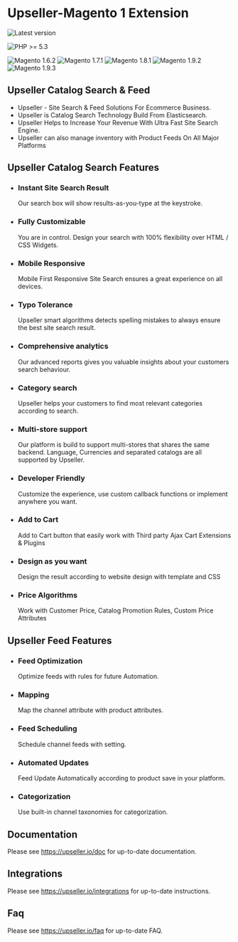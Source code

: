 # Upseller-Magento 1 Extension

![Latest version](https://img.shields.io/badge/latest-1.0.0-green.svg)

![PHP >= 5.3](https://img.shields.io/badge/php-%3E=5.3-green.svg)

![Magento 1.6.2](https://img.shields.io/badge/magento-1.6.2-blue.svg)
![Magento 1.7.1](https://img.shields.io/badge/magento-1.7.1-blue.svg)
![Magento 1.8.1](https://img.shields.io/badge/magento-1.8.1-blue.svg)
![Magento 1.9.2](https://img.shields.io/badge/magento-1.9.2-blue.svg)
![Magento 1.9.3](https://img.shields.io/badge/magento-1.9.3-blue.svg)


Upseller Catalog Search & Feed
--------------
 - Upseller - Site Search & Feed Solutions For Ecommerce Business.
 - Upseller is Catalog Search Technology Build From Elasticsearch.
 - Upseller Helps to Increase Your Revenue With Ultra Fast Site Search Engine.
 - Upseller can also manage inventory with Product Feeds On All Major Platforms



Upseller Catalog Search Features
--------------

  -  ### Instant Site Search Result 
     Our search box will show results-as-you-type at the keystroke. 
  -  ### Fully Customizable
     You are in control. Design your search with 100% flexibility over HTML / CSS Widgets.
  -  ### Mobile Responsive    
     Mobile First Responsive Site Search ensures a great experience on all devices.   
  -  ### Typo Tolerance 
     Upseller smart algorithms detects spelling mistakes to always ensure the best site search result.  
  -  ### Comprehensive analytics       
     Our advanced reports gives you valuable insights about your customers search behaviour.
  -  ### Category search 
     Upseller helps your customers to find most relevant categories according to search.
  -  ### Multi-store support        
     Our platform is build to support multi-stores that shares the same backend. Language, Currencies and separated catalogs are all supported by Upseller.  
  -  ### Developer Friendly 
     Customize the experience, use custom callback functions or implement anywhere you want. 
  -  ### Add to Cart 
     Add to Cart button that easily work with Third party Ajax Cart Extensions & Plugins
  -  ### Design as you want    
     Design the result according to website design with template and CSS 
  -  ### Price Algorithms
     Work with Customer Price, Catalog Promotion Rules, Custom Price Attributes 
  
  
  
Upseller Feed Features
--------------

  -  ### Feed Optimization 
     Optimize feeds with rules for future Automation. 
  -  ### Mapping
     Map the channel attribute with product attributes.
  -  ### Feed Scheduling 
     Schedule channel feeds with setting. 
  -  ### Automated Updates
     Feed Update Automatically according to product save in your platform.
  -  ### Categorization
     Use built-in channel taxonomies for categorization.
     
     
Documentation  
--------------

Please see https://upseller.io/doc for up-to-date documentation.


Integrations  
--------------

Please see https://upseller.io/integrations for up-to-date instructions.


Faq  
--------------

Please see https://upseller.io/faq for up-to-date FAQ.

